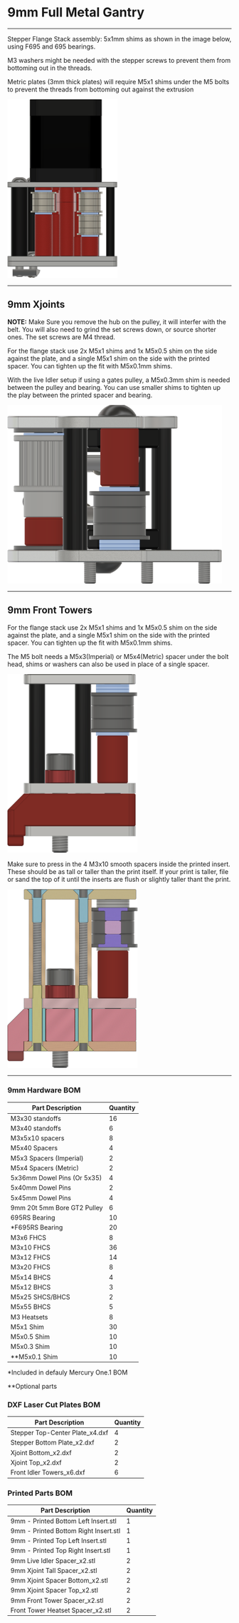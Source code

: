 # 9mm Full Metal Gantry

___

Stepper Flange Stack assembly:
5x1mm shims as shown in the image below, using F695 and 695 bearings.

M3 washers might be needed with the stepper screws to prevent them from bottoming out in the threads.

Metric plates (3mm thick plates) will require M5x1 shims under the M5 bolts to prevent the threads from bottoming out against the extrusion

<img src="Images/9mm_Stepper_Tower_Flange_Stack.png" alt="Stepper Tower Bearing Stacks" height="400">  
  

___

## 9mm Xjoints

**NOTE:** Make Sure you remove the hub on the pulley, it will interfer with the belt. You will also need to grind the set screws down, or source shorter ones. The set screws are M4 thread.

For the flange stack use 2x M5x1 shims and 1x M5x0.5 shim on the side against the plate, and a single M5x1 shim on the side with the printed spacer. You can tighten up the fit with M5x0.1mm shims.

With the live Idler setup if using a gates pulley, a M5x0.3mm shim is needed between the pulley and bearing. You can use smaller shims to tighten up the play between the printed spacer and bearing.

<img src="Images/9mm_Metal_Xjoints_Flange_Stack.png" alt="Xjoint Bearing Stacks" height="400">

___

## 9mm Front Towers

For the flange stack use 2x M5x1 shims and 1x M5x0.5 shim on the side against the plate, and a single M5x1 shim on the side with the printed spacer. You can tighten up the fit with M5x0.1mm shims.

The M5 bolt needs a M5x3(Imperial) or M5x4(Metric) spacer under the bolt head, shims or washers can also be used in place of a single spacer.

<img src="Images/9mm_Front_Tower_Flange_Stack.png" alt="Front Idler Tower Bearing Stacks" height="400">

Make sure to press in the 4 M3x10 smooth spacers inside the printed insert. These should be as tall or taller than the print itself. If your print is taller, file or sand the top of it until the inserts are flush or slightly taller thant the print.

<img src="Images/9mm_Front_Tower_Section_View.png" alt="Front Idler Tower Section View" height="400">

___

### 9mm Hardware BOM

| Part Description                 | Quantity |
|----------------------------------|----------|
| M3x30 standoffs                  | 16       |
| M3x40 standoffs                  | 6        |
| M3x5x10 spacers                  | 8        |
| M5x40 Spacers                    | 4        |
| M5x3 Spacers (Imperial)          | 2        |
| M5x4 Spacers (Metric)            | 2        |
| 5x36mm Dowel Pins (Or 5x35)      | 4        |
| 5x40mm Dowel Pins                | 2        |
| 5x45mm Dowel Pins                | 4        |
| 9mm 20t 5mm Bore GT2 Pulley      | 6        |
| 695RS Bearing                    | 10       |
| *F695RS Bearing                  | 20       |
| M3x6 FHCS                        | 8        |
| M3x10 FHCS                       | 36       |
| M3x12 FHCS                       | 14       |
| M3x20 FHCS                       | 8        |
| M5x14 BHCS                       | 4        |
| M5x12 BHCS                       | 3        |
| M5x25 SHCS/BHCS                  | 2        |
| M5x55 BHCS                       | 5        |
| M3 Heatsets                      | 8        |
| M5x1 Shim                        | 30       |
| M5x0.5 Shim                      | 10       |
| M5x0.3 Shim                      | 10       |
| **M5x0.1 Shim                    | 10       |

*Included in defauly Mercury One.1 BOM

**Optional parts

### DXF Laser Cut Plates BOM

| Part Description                       | Quantity |
|----------------------------------------|----------|
| Stepper Top-Center Plate_x4.dxf        | 4        |
| Stepper Bottom Plate_x2.dxf            | 2        |
| Xjoint Bottom_x2.dxf                   | 2        |
| Xjoint Top_x2.dxf                      | 2        |
| Front Idler Towers_x6.dxf              | 6        |

### Printed Parts BOM

| Part Description                        | Quantity |
|-----------------------------------------|----------|
| 9mm - Printed Bottom Left Insert.stl    | 1        |
| 9mm - Printed Bottom Right Insert.stl   | 1        |
| 9mm - Printed Top Left Insert.stl       | 1        |
| 9mm - Printed Top Right Insert.stl      | 1        |
| 9mm Live Idler Spacer_x2.stl            | 2        |
| 9mm Xjoint Tall Spacer_x2.stl           | 2        |
| 9mm Xjoint Spacer Bottom_x2.stl         | 2        |
| 9mm Xjoint Spacer Top_x2.stl            | 2        |
| 9mm Front Tower Spacer_x2.stl           | 2        |
| Front Tower Heatset Spacer_x2.stl       | 2        |




